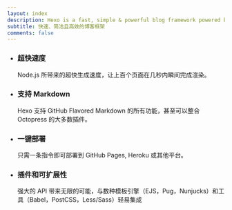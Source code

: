 ```yaml
---
layout: index
description: Hexo is a fast, simple & powerful blog framework powered by Node.js.
subtitle: 快速、简洁且高效的博客框架
comments: false
---
```


<ul id="intro-feature-list">
  <li class="intro-feature-wrap">
    <div class="intro-feature">
      <div class="intro-feature-icon">
        <i class="fa fa-bolt"></i>
      </div>
      <h3 class="intro-feature-title">超快速度</h3>
      <p class="intro-feature-desc">Node.js 所带来的超快生成速度，让上百个页面在几秒内瞬间完成渲染。</p>
    </div>
  </li>
  <li class="intro-feature-wrap">
    <div class="intro-feature">
      <div class="intro-feature-icon">
        <i class="fa fa-pencil"></i>
      </div>
      <h3 class="intro-feature-title">支持 Markdown</h3>
      <p class="intro-feature-desc">Hexo 支持 GitHub Flavored Markdown 的所有功能，甚至可以整合 Octopress 的大多数插件。</p>
    </div></li><li class="intro-feature-wrap">
    <div class="intro-feature">
      <div class="intro-feature-icon">
        <i class="fa fa-cloud-upload"></i>
      </div>
      <h3 class="intro-feature-title">一键部署</h3>
        <p class="intro-feature-desc">只需一条指令即可部署到 GitHub Pages, Heroku 或其他平台。</p>
      </div></li><li class="intro-feature-wrap">
    <div class="intro-feature">
      <div class="intro-feature-icon">
        <i class="fa fa-cog"></i>
      </div>
      <h3 class="intro-feature-title">插件和可扩展性</h3>
      <p class="intro-feature-desc">强大的 API 带来无限的可能，与数种模板引擎（EJS，Pug，Nunjucks）和工具（Babel，PostCSS，Less/Sass）轻易集成</p>
    </div>
  </li>
</ul>
